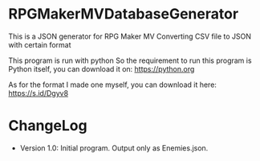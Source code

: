 # RPGMakerMVDatabaseGenerator
This is a JSON generator for RPG Maker MV
Converting CSV file to JSON with certain format

This program is run with python
So the requirement to run this program is Python itself, you can download it on: https://python.org

As for the format I made one myself, you can download it here: https://s.id/Dgyv8

# ChangeLog
- Version 1.0:
Initial program. Output only as Enemies.json.
